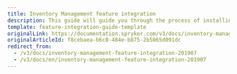 ```yaml
---
title: Inventory Management feature integration
description: This guide will guide you through the process of installing and configuring the Inventory Management feature for your project.
template: feature-integration-guide-template
originalLink: https://documentation.spryker.com/v3/docs/inventory-management-feature-integration-201907
originalArticleId: f8cebaea-b6c0-484e-b875-2b5065d091dc
redirect_from:
  - /v3/docs/inventory-management-feature-integration-201907
  - /v3/docs/en/inventory-management-feature-integration-201907
---
```



